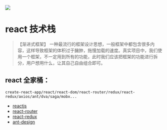 ![](logo.png)
# **react 技术栈**
> 【渐进式框架】 一种最流行的框架设计思想，一般框架中都包含很多内容，这样导致框架的体积过于臃肿，拖慢加载的速度。真实项目中，我们使用一个框架，不一定用到所有的功能，此时我们应该把框架的功能进行拆分，用户想用什么，让其自己自由组合即可。
## react 全家桶：
```
create-react-app/react/react-dom/react-router/redux/react-redux/axios/ant/dva/saga/mobx...
```

+  [reactjs](./reactjs)
+  [react-router](./react-router)
+  [react-redux](./react-redux)
+  [ant-design](./antd)

